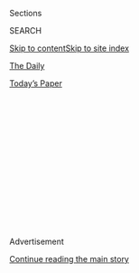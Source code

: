 <div id="app">

<div>

<div>

<div>

<div class="NYTAppHideMasthead css-1q2w90k e1suatyy0">

<div class="section css-ui9rw0 e1suatyy2">

<div class="css-eph4ug er09x8g0">

<div class="css-6n7j50">

</div>

<span class="css-1dv1kvn">Sections</span>

<div class="css-10488qs">

<span class="css-1dv1kvn">SEARCH</span>

</div>

[Skip to content](#site-content)[Skip to site index](#site-index)

</div>

<div id="masthead-section-label" class="css-1wr3we4 eaxe0e00">

[The
Daily](https://www.nytimes3xbfgragh.onion/podcasts/the-daily)

</div>

<div class="css-10698na e1huz5gh0">

</div>

</div>

<div id="masthead-bar-one" class="section hasLinks css-15hmgas e1csuq9d3">

<div class="css-uqyvli e1csuq9d0">

</div>

<div class="css-1uqjmks e1csuq9d1">

</div>

<div class="css-9e9ivx">

[](https://myaccount.nytimes3xbfgragh.onion/auth/login?response_type=cookie&client_id=vi)

</div>

<div class="css-1bvtpon e1csuq9d2">

[Today’s
Paper](https://www.nytimes3xbfgragh.onion/section/todayspaper)

</div>

</div>

</div>

</div>

<div data-aria-hidden="false">

<div id="site-content" data-role="main">

<div>

<div class="css-1aor85t" style="opacity:0.000000001;z-index:-1;visibility:hidden">

<div class="css-1hqnpie">

<div class="css-epjblv">

<span class="css-17xtcya">[The
Daily](/podcasts/the-daily)</span><span class="css-x15j1o">|</span><span class="css-fwqvlz">Why
$600 Checks Are Tearing Republicans
Apart</span>

</div>

<div class="css-k008qs">

<div class="css-1iwv8en">

<span class="css-18z7m18"></span>

<div>

</div>

</div>

<span class="css-1n6z4y">https://nyti.ms/3hK64Jm</span>

<div class="css-1705lsu">

<div class="css-4xjgmj">

<div class="css-4skfbu" data-role="toolbar" data-aria-label="Social Media Share buttons, Save button, and Comments Panel with current comment count" data-testid="share-tools">

  - 
  - 
  - 
  - 
    
    <div class="css-6n7j50">
    
    </div>

  - 
  - 

</div>

</div>

</div>

</div>

</div>

</div>

<div id="NYT_TOP_BANNER_REGION" class="css-13pd83m">

</div>

<div id="top-wrapper" class="css-1sy8kpn">

<div id="top-slug" class="css-l9onyx">

Advertisement

</div>

[Continue reading the main
story](#after-top)

<div class="ad top-wrapper" style="text-align:center;height:100%;display:block;min-height:250px">

<div id="top" class="place-ad" data-position="top" data-size-key="top">

</div>

</div>

<div id="after-top">

</div>

</div>

<div>

<div class="css-1g7y0i5 e1drnplw0">

<div class="css-1ceswkc e1drnplw1">

</div>

<div class="css-f2fzwx e1drnplw2">

<div data-aria-labelledby="modal-title" data-role="region">

<div id="modal-title" class="css-mln36k">

transcript

</div>

<div class="css-pbq7ev">

</div>

<span>Back to The
Daily</span>

<div class="css-f6lhej">

<div class="css-1ialerq">

<div class="css-1701swk">

bars

</div>

<div>

<div class="css-1t7yl1y">

0:00/26:13

</div>

<div class="css-og85jy">

\-26:13

</div>

</div>

</div>

</div>

<div class="css-15fbio0">

<div class="css-1p4nyns">

transcript

## Why $600 Checks Are Tearing Republicans Apart

### Hosted by Michael Barbaro; produced by Rachel Quester and Daniel Guillemette; with help from Robert Jimison and Stella Tan; and edited by M.J. Davis Lin

#### As Republicans consider whether to extend weekly payments for those without work during the pandemic, the election looms large.

Tuesday, July 28th, 2020

</div>

  - \[music\]

  - michael barbaro  
    From The New York Times, I’m Michael Barbaro. This is “The Daily.”
    
    Today: A fight has erupted among congressional Republicans over how
    long and how generously government should help the unemployed during
    the pandemic. Nick Fandos on what that battle is really about.
    
    It’s Tuesday, July 28.
    
    Nick, tell me about this deadline coming up on Friday.

  - nick fandos  
    So on Friday, at the end of July, one of the key programs in the $2
    trillion economic relief package, called the CARES Act, that
    Congress passed this spring to deal with the coronavirus pandemic,
    is set to expire. This is the federal unemployment benefit, this
    extra $600 that the federal government has been putting into
    unemployment checks, on top of whatever states give the tens of
    millions of Americans that are out of work.

  - michael barbaro  
    Right. And the thinking was that state unemployment benefits, which
    is how most people get by when they are laid off, are kind of
    stingy. And because these layoffs were so widespread, the federal
    government needed to step in an unusual way.

  - nick fandos  
    That’s right. And you know, $600 was arrived at by congressional
    Democrats and the Treasury Secretary, Steve Mnuchin, as something
    like a kind of average wage that they thought might be lost across
    the board. And though some Republicans were uneasy —

  - archived recording  
    Mr. President, the majority leader of the Senate.

nick fandos

— they ultimately set aside their concerns and ended up voting
unanimously to put this program and others in place.

  - archived recording (mitch mcconnell)  
    Our nation needed us to go big and go fast. And they did.
    
    So today, Mr. President, the Senate will act to help the people of
    this country weather this storm.

michael barbaro

Right. And I think for many Americans the sense was that this program —
$600 a week from the federal government — would probably last as long as
widespread unemployment lasted, stemming from the pandemic.

nick fandos

I think that that’s right, that that was the assumption of many
Americans. But Republicans never quite viewed it that way.

  - archived recording (john cornyn)  
    We have spent a lot of money in the last couple of months. But we’ve
    done so in the face of an emergency, kind of like the civilian
    equivalent of World War II.

nick fandos

They saw the whole stimulus bill, including this benefit, as a kind of
extraordinary measure for extraordinary circumstances. And that this was
kind of a bridge to float the economy and float the American people
through this period where the government was asking them to stay home,
so that we could get the virus under control.

  - archived recording (ted cruz)  
    Look, I supported every one of these bills that has come through. I
    agree that we need emergency relief to help people, to help people
    through the crisis as a short-term bridge loan.

nick fandos

But you know, if that was a gamble — and it was, that this is going to
be a temporary thing — Republicans do not come out where they want to.
The virus has resurged in many states now across the South and West, you
know, in states that are traditionally red states and are represented by
Republicans.

  - archived recording (mitch mcconnell)  
    So the question today is where are we? And where do we go from here?

nick fandos

And the party now has to kind of come to terms with the fact that what
they hoped would be a bridge is going to be a lot longer than they
initially thought.

  - archived recording (mitch mcconnell)  
    We had hoped we’d be on the way to saying goodbye to this health
    care pandemic. Clearly, it is not over.

michael barbaro

Right. Which brings us back to this Friday expiration date. So do
Republicans have intrinsic objections to just renewing the $600 a week?

nick fandos

So for most Republicans, the answer is yes.

michael barbaro

Hm.

nick fandos

That $600 figure, as we said, was arrived at honestly, but somewhat
hastily back in March. And Republicans started voicing concerns at the
time.

  - archived recording (ted cruz)  
    For 68 percent of people receiving it right now, they are being paid
    more on unemployment than they made in their job.

nick fandos

And they’ve grown a lot louder since. That $600 from the federal
government, on top of whatever states were giving people that were out
of work, was simply too generous.

  - archived recording (ted cruz)  
    And I’ll tell you, I’ve spoken to small business owners all over the
    state of Texas who are trying to reopen.

nick fandos

And actually was disincentivizing and has disincentivized many Americans
from going back to work.

  - archived recording (ted cruz)  
    — and they’re calling their waiters and waitresses, they’re calling
    their busboys. And they won’t come back. And of course they won’t
    come back. Because the federal government is paying, in some
    instances, twice as much money to stay home.

nick fandos

So ideologically, many Republicans in Congress were never comfortable
with this $600 benefit at that level in the first place. And then,
they’re certainly not comfortable with extending it into perpetuity.

michael barbaro

So Nick, with this program running out of time, how is this playing out
among the Republicans?

nick fandos

So as Republicans are approaching these deadlines at the end of July,
they’re looking around and seeing a bunch of different inputs that are
really difficult for them. On the one hand, Democrats are, you know,
unabashedly and enthusiastically pushing to extend this $600 benefit
through the end of the year and as long as it’s needed.

michael barbaro

Mhm.

nick fandos

And at the same time, Republicans are having to reconcile themselves to
the fact that the virus is spreading around the country. There are signs
in the last few weeks that the economy, which was recovering, is
starting to potentially soften again. And they recognize for a variety
of reasons — economically, for the livelihood of the country, and
politically, as they’re looking ahead to November’s elections — that
it’s simply not going to be an option not to have a plan.

michael barbaro

Mhm.

nick fandos

And so Republicans start trying to put together their own proposal for
how to fix unemployment benefits going forward and a range of other
programs to keep the economy afloat. And it turns out it’s a lot harder
than they think it’s going to be.

michael barbaro

What do you mean?

nick fandos

Well, it turns out, as they try to unpack this and get into the details
of what might we do next, that there’s a pretty big split between two
different camps of Republicans.

  - archived recording (ted cruz)  
    I asked my Republican colleagues, what in the hell are we doing?

nick fandos

So one of them are the kind of arch conservatives that are really
worried about federal spending. People like Ted Cruz.

  - archived recording (ted cruz)  
    A number of senators at lunch get up and say, well gosh, we need $20
    billion for this. We need $100 billion for this. And they’re just
    really eager to spend money. I’m, like, what are you guys doing?

nick fandos

Or Rand Paul, who compared his colleagues to a bunch of Bernie bros with
the way they were talking.

  - archived recording (rand paul)  
    I find it extraordinary that I just came from a Republican caucus
    meeting that could be sort of the Bernie bros progressive caucus.

nick fandos

And that is a sharp pejorative in the Senate Republican conference.

michael barbaro

I would think.

  - archived recording (rand paul)  
    This is insane. It’s got to stop. We’re ruining the country. And
    there has to be some voice left for fiscal conservatism in this
    country.

nick fandos

This group is just, frankly, uneasy about the $2 trillion that they
spent back in the spring and is not interested in seeing the federal
government add to the deficit, add to the debt and further involve
itself in the U.S. economy.

  - archived recording (rand paul)  
    I, for one, am alarmed at where the country is heading. I’m also
    alarmed that my party has forgotten what they actually stand for.
    There is no difference now between the two parties on spending.

nick fandos

Now, at the other end of the spectrum are a group of more moderate or
middle-of-the-road Republicans, who are up for re-election this fall and
are actually having to face the voters, in many cases, in swing states
or blue states where President Trump and the Republican response to the
pandemic have been deeply unpopular. People like Cory Gardner or Thom
Tillis —

  - archived recording (thom tillis)  
    Well, I think we have to build on what we did with the CARES Act,
    almost $3 trillion dollars to help individuals, to provide a
    supplement for unemployment.

nick fandos

— who have really staked their re-election on the government’s response
to this crisis, and on showing that they are effectively leading the
country through one of its most challenging periods in anybody’s memory.
And joining with them on that side —

  - archived recording (mitch mcconnell)  
    This crisis is far from over.

nick fandos

— are some of the best known leaders of the Republican Party on Capitol
Hill.

michael barbaro

Hm.

  - archived recording (mitch mcconnell)  
    For weeks now, I have made it clear that further legislation out of
    the Senate will be a serious response to the crisis.

nick fandos

So Mitch McConnell, the majority leader from Kentucky, and John Cornyn,
a Republican from Texas who’s one of his longtime deputies —

  - archived recording (john cornyn)  
    But as the impact of Covid-19 has grown, so has the need for
    assistance.

nick fandos

— seem to recognize that not only are the fates of individual senators
up in the air, but the Republican Party’s prospects up and down the
ticket this fall may well be tied up into how they are judged to have
handled this crisis. And doing what the conservatives want and basically
stopping now and saying, “we’ve done what we need to do” is not an
option for that group.

michael barbaro

Nick, how much of that debate you just described is being informed by
the political realities surrounding the single most important person in
the party at this moment, which is President Trump?

nick fandos

I think it’s inescapable for elected Republicans. And it’s not just the
way that the public seems to be viewing President Trump and giving him
very poor grades on handling the pandemic, which could hurt the whole
Republican Party in November. It’s also the kind of erratic nature of
his leadership and engagement on this issue itself. And so they’re
working with his Treasury secretary to iron out the details. But this is
not a negotiation that President Trump is leading or even all that
active in. They’re trying to do whatever they can to bail out the party,
not to please President Trump in this case.

michael barbaro

Hm.

nick fandos

And that has added another kind of layer of interest and
unpredictability to this whole thing which, you know, we have not seen a
lot of in the last three and a half years.

michael barbaro

And what does that tell you, that they’re choosing this moment to do
that?

nick fandos

Well, I think whether they want to acknowledge it or not, Republicans
are starting to sense that their party is really in trouble. That if
things aren’t turned around quickly, they may not only lose the White
House, but really get wiped out in November. And are thinking in
different ways about why that is and what the party may need to look
like in a world that’s just starting to dawn on them as a possibility of
being kind of post-Trump.

michael barbaro

So in other words, this battle over $600 a week and what this entire new
version of a relief package looks like, it’s not really just about
what’s in a piece of legislation like this. It’s about the identity of
the Republican Party at a time where it may need a new identity. Because
theoretically, Donald Trump could lose. And the Republican Party would
no longer be just the party of Donald Trump.

nick fandos

That’s right. So while they’re very much focused on how is the party
going to be viewed in November, they’re really kind of foreshadowing or
staking out positioning for this potentially larger battle to come, over
what Republicanism really looks like after Donald Trump has defined it
for four or five years.

\[music\]

And you know, some of these folks are not new to their positions. But
they recognize that there may soon be more of a need to kind of assert
their views, and the primacy of those views, against others in the
Republican Party.

michael barbaro

We’ll be right back.

\[music\]

So Nick, where does this very high stakes ideological battle within the
Republican Party, where does it leave this economic relief package?

nick fandos

So it’s up to Mitch McConnell, basically, to try and pull together these
different factions and arrive at a bill that deals with the expiring
unemployment benefits and a host of other kind of programs and
priorities. Basically, to try and reconcile those differences and put
together a bill that can be Republicans’ starting point when they go to
the negotiating table with Democrats.

michael barbaro

Mhm.

nick fandos

And so that’s where we were by the middle of last week. And as he tries
to work out those details with the White House and run it by his
Republican colleagues, there’s a bunch of snafus along the way. They
push past some small deadlines. But in the end, they’re unable to
introduce their bill, because those differences turn out to have been
more significant than Republicans even wanted to let on.

michael barbaro

So the Republicans cannot come up with any kind of consensus bill to
salvage this program that we’ve been talking about?

nick fandos

So as of Thursday morning, no. And as lawmakers head for the exits for
the weekend, without a proposal for how to fix a whole host of programs,
they have not arrived at a solution on a range of issues, including what
to do about this expiring $600 unemployment benefit. But their staff and
Treasury Secretary Mnuchin, Meadows, the White House chief of staff,
work through the weekend to try and iron out some of these details.

  - archived recording (mitch mcconnell)  
    Well, good afternoon, everyone. The Senate Republicans and the
    administration have been consulting over the last few weeks.

nick fandos

By Monday afternoon, what they finally introduce —

  - archived recording (mitch mcconnell)  
    — with what we think is an appropriate amount of additional debt to
    be added. We think it is about a trillion dollars.

nick fandos

— is a plan that is roughly a trillion dollars.

  - archived recording (mitch mcconnell)  
    And we’ve allocated that in a way that we think makes the most
    sense.

nick fandos

Some of that goes to schools to help them reopen and for more testing
and contact tracing.

  - archived recording (mitch mcconnell)  
    So with that, I’m going to call on my colleagues who have developed
    the various —

nick fandos

And on this key question of unemployment benefits, Republicans propose a
real overhaul to the way that they would work conceptually.

  - archived recording (mitch mcconnell)  
    Do we know who’s next?

  - archived recording  
    Chairman Grassley.

  - archived recording (mitch mcconnell)  
    Senator Grassley.

  - archived recording (chuck grassley)  
    Number one, we’re going to continue —

nick fandos

So they say that for the short term, we’re going to cut that $600 down
to $200 a week.

michael barbaro

Big cut.

nick fandos

A pretty dramatic cut.

  - archived recording (chuck grassley)  
    So we want to continue to help the unemployed. But we want to
    encourage work. And we’ve learned a very tough lesson, that when you
    pay people not to work, what do you expect?

nick fandos

And they say, that’s just going to buy us time over the next few months
for us to basically help states set up a new system, where what we’re
going to try and do is make sure that every individual that’s
unemployed, between the state government and the federal government ends
up getting about 70 percent of what their old wages would have been.

  - archived recording (chuck grassley)  
    We’re going to have further tax relief for businesses to encourage
    hiring and rehiring. And we want to do that to encourage people to
    get back to work and help the employer, in the process, support
    people in the meantime.

nick fandos

And so what Republicans are trying to do here is keep a safety net in
place, but remove what they think is hindering people from going back to
work.

  - archived recording (chuck grassley)  
    Lastly, I hope that Democrats will come to the table and we can work
    out a bipartisan agreement. Thank you very much.

nick fandos

So in other words, if they can get this program up and operating, it
will always make sense from a financial point of view for somebody to go
and take their old job back or take a new job back, but not be so
draconian that they’re making the economic situation drastically worse,
or can be accused of forcing people towards soup kitchens or the
streets.

michael barbaro

So this is a classic compromise. In other words, we’re going to keep the
benefits but not at $600 a week, because they see that as not
conservative and not incentivizing an economic recovery.

nick fandos

That’s right. But remember, this is just kind of the first step. This
should have been the easy part for Republicans. Because what they have
coming is negotiations with Democrats, who are in favor of keeping the
benefit totally as it is, and are already lining up to say basically
that Republicans are giving a massive economic financial hit to
individuals and the economy right when they need it most, and at this
moment where the country’s recovery seems to be teetering. Is it going
to keep going up? Or is it about to collapse again? And Democrats are
not going to settle for $200 for any period of time.

michael barbaro

So given all that, what is likely to happen to this Republican bill in
the Senate?

nick fandos

So the interesting thing about where Republicans find themselves is,
this bill that they’re introducing probably couldn’t even pass the
Senate just on Republican votes. And that leaves them in a pretty weak
position as they head into negotiations with the Democrats. Because
remember, to pass anything into law, even if there’s a Republican
president or a Republican Senate, you need the Democrats to get it
through Congress. And they have a very long and expensive wish list of
things that they’d like to see in legislation. And they’re not going to
be easy on the Republicans.

michael barbaro

Nick, this may sound like a strange question. But do you think
Republicans now regret ever agreeing to these enhanced unemployment
benefits? I’m mindful of the fact that it was not a Republican idea. It
was Democrats who pushed for it. As you have said, it cuts against a lot
of Republican principles. But they agreed to it as a short-term fix. And
it turns out it’s not going to be a short-term term fix, because there’s
nothing short-term about this pandemic. And it is inevitably hard to
take something like this away from people once you give it to them. So
is it possible Republicans look back and think we should have never
agreed to do this?

nick fandos

I think there may be a small subset of fiscally conservative Republicans
that feel that way. But my guess is that the vast majority felt like,
hey, we did what we had to do back then in the springtime. I mean, the
economy was in freefall, remember. And the course of the virus was
highly uncertain. And the fundamental problem for them is that they
envisioned the federal government having a relatively short-term role to
play in getting the country back on its feet and ready to fight against
this virus. And it’s just turned out to be, for a lot of different
reasons, a much more complicated, prolonged, expensive fight than they
wanted.

And honestly, Michael, at this point, it’s hard to see how this
situation resolves itself. Usually, when you cover Congress for a while,
you can kind of see the pattern of how these negotiations will work. But
Republicans really find themselves pretty far up the stream without a
paddle right now. And there seem to be risks for them and consequences
in every direction.

And it’s going to be a pretty fascinating next couple of weeks to see
how and if they can reach an agreement with Democrats — and one that
some members of the party feel like doesn’t completely undermine what
they stand for.

michael barbaro

Of course, weeks is not what people who are on this program have. They
have days. Because this thing really does expire on Friday.

nick fandos

That’s right. Many of the people receiving these benefits are living
paycheck to paycheck or don’t have a lot of savings to fall back on.
There can and will be very real consequences to this delay. And that’s
not to mention the whole host of other programs that are being debated
by Congress right now that are touching different aspects of people’s
lives.

\[music\]

The longer this goes on, the effects just get magnified. Bigger and
bigger and bigger. And it frankly makes the problem even harder to
solve.

michael barbaro

Thank you, Nick.

nick fandos

Thank you, Michael.

michael barbaro

On Monday night, Democratic leaders, including House Speaker Nancy
Pelosi, met with White House officials to begin negotiations over a new
economic relief package, including federal unemployment benefits.

  - archived recording (nancy pelosi)  
    Suffice to say that we hoped that we would be able to reach an
    agreement. We clearly do not have shared values.

michael barbaro

Little progress was made during the two-hour session. But afterward, the
Democratic leaders made one thing clear. Congressional Republicans lack
the votes to pass their own bill.

We’ll be right back.

Here’s what else you need to know today.

On Monday, the pandemic touched the worlds of politics, business and
sports. The Trump administration said that its national security
adviser, Robert O’Brien, had contracted the virus, becoming the most
senior White House official yet to test positive.

Meanwhile, the parent company of Google — Alphabet — told employees that
they would not be expected to return to the office until next summer,
suggesting that work-from-home policies will extend well past the end of
the year.

Finally, the Miami Marlins canceled two upcoming baseball games after 12
players and two coaches tested positive for the coronavirus. The
outbreak was disclosed just four days after the beginning of the
baseball season.

  - archived recording (dave martinez)  
    My level of concern went from about an eight to a 12. You know, it
    hits home now that you see half a team get infected and it go from
    one city to another. So —

michael barbaro

During a news conference, the manager of the Washington Nationals
expressed alarm over the news.

  - archived recording (dave martinez)  
    Yeah, I got friends on that Miami team. And it really stinks. Now
    I’m not going to lie. I’m not going to sugarcoat it. Seeing those
    guys go down like that, it’s not good for them. It’s not good for
    anybody.

michael barbaro

That’s it for “The Daily.” I’m Michael Barbaro. See you
tomorrow.

</div>

</div>

</div>

</div>

<div style="position:absolute;width:0;height:0;visibility:hidden;display:none">

</div>

<div style="width:100%">

<div class="css-18qqsen e1eullfg0" style="background-image:url(https://static01.graylady3jvrrxbe.onion/images/2017/01/29/podcasts/the-daily-album-art/the-daily-album-art-videoFifteenBySeven2610-v4.jpg)">

<div class="css-1hmsypo e1eullfg2">

<div class="css-131hid3 e1eullfg3">

<div class="css-1uhi299 e1eullfg1">

</div>

<div class="css-1tloyb6">

<div class="css-1kltdsh ehra6vc0">

[<span class="css-1f76qa2">![The Daily
logo](https://static01.graylady3jvrrxbe.onion/images/2017/01/29/podcasts/the-daily-album-art/the-daily-album-art-square320-v4.png)<span>The
Daily</span></span>](https://www.nytimes3xbfgragh.onion/column/the-daily)<span class="css-1lhttlg ehra6vc1"><span class="css-sj5ozi ehra6vc2">Subscribe:</span></span>

  - [Apple Podcasts](https://itunes.apple.com/us/podcast/id1200361736)
  - [Google
    Podcasts](https://www.google.com/podcasts?feed=aHR0cHM6Ly9yc3MuYXJ0MTkuY29tL3RoZS1kYWlseQ%3D%3D)

</div>

</div>

<div class="css-1r0dpua e1eullfg4">

<div class="css-1gu519p edye5kn0">

<div>

# Why $600 Checks Are Tearing Republicans Apart

## As Republicans consider whether to extend weekly payments for those without work during the pandemic, the election looms large.

</div>

<span class="css-lsnb14 edye5kn4">Hosted by Michael Barbaro; produced by
Rachel Quester and Daniel Guillemette; with help from Robert Jimison and
Stella Tan; and edited by M.J. Davis Lin</span>

<div class="css-1vd84sn">

<span class="css-16bt4xd">Transcript</span>

</div>

</div>

<div class="css-1g7y0i5 e1drnplw0">

<div class="css-1ceswkc e1drnplw1">

</div>

<div class="css-f2fzwx e1drnplw2">

<div data-aria-labelledby="modal-title" data-role="region">

<div id="modal-title" class="css-mln36k">

transcript

</div>

<div class="css-pbq7ev">

</div>

<span>Back to The
Daily</span>

<div class="css-f6lhej">

<div class="css-1ialerq">

<div class="css-1701swk">

bars

</div>

<div>

<div class="css-1t7yl1y">

0:00/26:13

</div>

<div class="css-og85jy">

\-0:00

</div>

</div>

</div>

</div>

<div class="css-15fbio0">

<div class="css-1p4nyns">

transcript

## Why $600 Checks Are Tearing Republicans Apart

### Hosted by Michael Barbaro; produced by Rachel Quester and Daniel Guillemette; with help from Robert Jimison and Stella Tan; and edited by M.J. Davis Lin

#### As Republicans consider whether to extend weekly payments for those without work during the pandemic, the election looms large.

Tuesday, July 28th, 2020

</div>

  - \[music\]

  - michael barbaro  
    From The New York Times, I’m Michael Barbaro. This is “The Daily.”
    
    Today: A fight has erupted among congressional Republicans over how
    long and how generously government should help the unemployed during
    the pandemic. Nick Fandos on what that battle is really about.
    
    It’s Tuesday, July 28.
    
    Nick, tell me about this deadline coming up on Friday.

  - nick fandos  
    So on Friday, at the end of July, one of the key programs in the $2
    trillion economic relief package, called the CARES Act, that
    Congress passed this spring to deal with the coronavirus pandemic,
    is set to expire. This is the federal unemployment benefit, this
    extra $600 that the federal government has been putting into
    unemployment checks, on top of whatever states give the tens of
    millions of Americans that are out of work.

  - michael barbaro  
    Right. And the thinking was that state unemployment benefits, which
    is how most people get by when they are laid off, are kind of
    stingy. And because these layoffs were so widespread, the federal
    government needed to step in an unusual way.

  - nick fandos  
    That’s right. And you know, $600 was arrived at by congressional
    Democrats and the Treasury Secretary, Steve Mnuchin, as something
    like a kind of average wage that they thought might be lost across
    the board. And though some Republicans were uneasy —

  - archived recording  
    Mr. President, the majority leader of the Senate.

nick fandos

— they ultimately set aside their concerns and ended up voting
unanimously to put this program and others in place.

  - archived recording (mitch mcconnell)  
    Our nation needed us to go big and go fast. And they did.
    
    So today, Mr. President, the Senate will act to help the people of
    this country weather this storm.

michael barbaro

Right. And I think for many Americans the sense was that this program —
$600 a week from the federal government — would probably last as long as
widespread unemployment lasted, stemming from the pandemic.

nick fandos

I think that that’s right, that that was the assumption of many
Americans. But Republicans never quite viewed it that way.

  - archived recording (john cornyn)  
    We have spent a lot of money in the last couple of months. But we’ve
    done so in the face of an emergency, kind of like the civilian
    equivalent of World War II.

nick fandos

They saw the whole stimulus bill, including this benefit, as a kind of
extraordinary measure for extraordinary circumstances. And that this was
kind of a bridge to float the economy and float the American people
through this period where the government was asking them to stay home,
so that we could get the virus under control.

  - archived recording (ted cruz)  
    Look, I supported every one of these bills that has come through. I
    agree that we need emergency relief to help people, to help people
    through the crisis as a short-term bridge loan.

nick fandos

But you know, if that was a gamble — and it was, that this is going to
be a temporary thing — Republicans do not come out where they want to.
The virus has resurged in many states now across the South and West, you
know, in states that are traditionally red states and are represented by
Republicans.

  - archived recording (mitch mcconnell)  
    So the question today is where are we? And where do we go from here?

nick fandos

And the party now has to kind of come to terms with the fact that what
they hoped would be a bridge is going to be a lot longer than they
initially thought.

  - archived recording (mitch mcconnell)  
    We had hoped we’d be on the way to saying goodbye to this health
    care pandemic. Clearly, it is not over.

michael barbaro

Right. Which brings us back to this Friday expiration date. So do
Republicans have intrinsic objections to just renewing the $600 a week?

nick fandos

So for most Republicans, the answer is yes.

michael barbaro

Hm.

nick fandos

That $600 figure, as we said, was arrived at honestly, but somewhat
hastily back in March. And Republicans started voicing concerns at the
time.

  - archived recording (ted cruz)  
    For 68 percent of people receiving it right now, they are being paid
    more on unemployment than they made in their job.

nick fandos

And they’ve grown a lot louder since. That $600 from the federal
government, on top of whatever states were giving people that were out
of work, was simply too generous.

  - archived recording (ted cruz)  
    And I’ll tell you, I’ve spoken to small business owners all over the
    state of Texas who are trying to reopen.

nick fandos

And actually was disincentivizing and has disincentivized many Americans
from going back to work.

  - archived recording (ted cruz)  
    — and they’re calling their waiters and waitresses, they’re calling
    their busboys. And they won’t come back. And of course they won’t
    come back. Because the federal government is paying, in some
    instances, twice as much money to stay home.

nick fandos

So ideologically, many Republicans in Congress were never comfortable
with this $600 benefit at that level in the first place. And then,
they’re certainly not comfortable with extending it into perpetuity.

michael barbaro

So Nick, with this program running out of time, how is this playing out
among the Republicans?

nick fandos

So as Republicans are approaching these deadlines at the end of July,
they’re looking around and seeing a bunch of different inputs that are
really difficult for them. On the one hand, Democrats are, you know,
unabashedly and enthusiastically pushing to extend this $600 benefit
through the end of the year and as long as it’s needed.

michael barbaro

Mhm.

nick fandos

And at the same time, Republicans are having to reconcile themselves to
the fact that the virus is spreading around the country. There are signs
in the last few weeks that the economy, which was recovering, is
starting to potentially soften again. And they recognize for a variety
of reasons — economically, for the livelihood of the country, and
politically, as they’re looking ahead to November’s elections — that
it’s simply not going to be an option not to have a plan.

michael barbaro

Mhm.

nick fandos

And so Republicans start trying to put together their own proposal for
how to fix unemployment benefits going forward and a range of other
programs to keep the economy afloat. And it turns out it’s a lot harder
than they think it’s going to be.

michael barbaro

What do you mean?

nick fandos

Well, it turns out, as they try to unpack this and get into the details
of what might we do next, that there’s a pretty big split between two
different camps of Republicans.

  - archived recording (ted cruz)  
    I asked my Republican colleagues, what in the hell are we doing?

nick fandos

So one of them are the kind of arch conservatives that are really
worried about federal spending. People like Ted Cruz.

  - archived recording (ted cruz)  
    A number of senators at lunch get up and say, well gosh, we need $20
    billion for this. We need $100 billion for this. And they’re just
    really eager to spend money. I’m, like, what are you guys doing?

nick fandos

Or Rand Paul, who compared his colleagues to a bunch of Bernie bros with
the way they were talking.

  - archived recording (rand paul)  
    I find it extraordinary that I just came from a Republican caucus
    meeting that could be sort of the Bernie bros progressive caucus.

nick fandos

And that is a sharp pejorative in the Senate Republican conference.

michael barbaro

I would think.

  - archived recording (rand paul)  
    This is insane. It’s got to stop. We’re ruining the country. And
    there has to be some voice left for fiscal conservatism in this
    country.

nick fandos

This group is just, frankly, uneasy about the $2 trillion that they
spent back in the spring and is not interested in seeing the federal
government add to the deficit, add to the debt and further involve
itself in the U.S. economy.

  - archived recording (rand paul)  
    I, for one, am alarmed at where the country is heading. I’m also
    alarmed that my party has forgotten what they actually stand for.
    There is no difference now between the two parties on spending.

nick fandos

Now, at the other end of the spectrum are a group of more moderate or
middle-of-the-road Republicans, who are up for re-election this fall and
are actually having to face the voters, in many cases, in swing states
or blue states where President Trump and the Republican response to the
pandemic have been deeply unpopular. People like Cory Gardner or Thom
Tillis —

  - archived recording (thom tillis)  
    Well, I think we have to build on what we did with the CARES Act,
    almost $3 trillion dollars to help individuals, to provide a
    supplement for unemployment.

nick fandos

— who have really staked their re-election on the government’s response
to this crisis, and on showing that they are effectively leading the
country through one of its most challenging periods in anybody’s memory.
And joining with them on that side —

  - archived recording (mitch mcconnell)  
    This crisis is far from over.

nick fandos

— are some of the best known leaders of the Republican Party on Capitol
Hill.

michael barbaro

Hm.

  - archived recording (mitch mcconnell)  
    For weeks now, I have made it clear that further legislation out of
    the Senate will be a serious response to the crisis.

nick fandos

So Mitch McConnell, the majority leader from Kentucky, and John Cornyn,
a Republican from Texas who’s one of his longtime deputies —

  - archived recording (john cornyn)  
    But as the impact of Covid-19 has grown, so has the need for
    assistance.

nick fandos

— seem to recognize that not only are the fates of individual senators
up in the air, but the Republican Party’s prospects up and down the
ticket this fall may well be tied up into how they are judged to have
handled this crisis. And doing what the conservatives want and basically
stopping now and saying, “we’ve done what we need to do” is not an
option for that group.

michael barbaro

Nick, how much of that debate you just described is being informed by
the political realities surrounding the single most important person in
the party at this moment, which is President Trump?

nick fandos

I think it’s inescapable for elected Republicans. And it’s not just the
way that the public seems to be viewing President Trump and giving him
very poor grades on handling the pandemic, which could hurt the whole
Republican Party in November. It’s also the kind of erratic nature of
his leadership and engagement on this issue itself. And so they’re
working with his Treasury secretary to iron out the details. But this is
not a negotiation that President Trump is leading or even all that
active in. They’re trying to do whatever they can to bail out the party,
not to please President Trump in this case.

michael barbaro

Hm.

nick fandos

And that has added another kind of layer of interest and
unpredictability to this whole thing which, you know, we have not seen a
lot of in the last three and a half years.

michael barbaro

And what does that tell you, that they’re choosing this moment to do
that?

nick fandos

Well, I think whether they want to acknowledge it or not, Republicans
are starting to sense that their party is really in trouble. That if
things aren’t turned around quickly, they may not only lose the White
House, but really get wiped out in November. And are thinking in
different ways about why that is and what the party may need to look
like in a world that’s just starting to dawn on them as a possibility of
being kind of post-Trump.

michael barbaro

So in other words, this battle over $600 a week and what this entire new
version of a relief package looks like, it’s not really just about
what’s in a piece of legislation like this. It’s about the identity of
the Republican Party at a time where it may need a new identity. Because
theoretically, Donald Trump could lose. And the Republican Party would
no longer be just the party of Donald Trump.

nick fandos

That’s right. So while they’re very much focused on how is the party
going to be viewed in November, they’re really kind of foreshadowing or
staking out positioning for this potentially larger battle to come, over
what Republicanism really looks like after Donald Trump has defined it
for four or five years.

\[music\]

And you know, some of these folks are not new to their positions. But
they recognize that there may soon be more of a need to kind of assert
their views, and the primacy of those views, against others in the
Republican Party.

michael barbaro

We’ll be right back.

\[music\]

So Nick, where does this very high stakes ideological battle within the
Republican Party, where does it leave this economic relief package?

nick fandos

So it’s up to Mitch McConnell, basically, to try and pull together these
different factions and arrive at a bill that deals with the expiring
unemployment benefits and a host of other kind of programs and
priorities. Basically, to try and reconcile those differences and put
together a bill that can be Republicans’ starting point when they go to
the negotiating table with Democrats.

michael barbaro

Mhm.

nick fandos

And so that’s where we were by the middle of last week. And as he tries
to work out those details with the White House and run it by his
Republican colleagues, there’s a bunch of snafus along the way. They
push past some small deadlines. But in the end, they’re unable to
introduce their bill, because those differences turn out to have been
more significant than Republicans even wanted to let on.

michael barbaro

So the Republicans cannot come up with any kind of consensus bill to
salvage this program that we’ve been talking about?

nick fandos

So as of Thursday morning, no. And as lawmakers head for the exits for
the weekend, without a proposal for how to fix a whole host of programs,
they have not arrived at a solution on a range of issues, including what
to do about this expiring $600 unemployment benefit. But their staff and
Treasury Secretary Mnuchin, Meadows, the White House chief of staff,
work through the weekend to try and iron out some of these details.

  - archived recording (mitch mcconnell)  
    Well, good afternoon, everyone. The Senate Republicans and the
    administration have been consulting over the last few weeks.

nick fandos

By Monday afternoon, what they finally introduce —

  - archived recording (mitch mcconnell)  
    — with what we think is an appropriate amount of additional debt to
    be added. We think it is about a trillion dollars.

nick fandos

— is a plan that is roughly a trillion dollars.

  - archived recording (mitch mcconnell)  
    And we’ve allocated that in a way that we think makes the most
    sense.

nick fandos

Some of that goes to schools to help them reopen and for more testing
and contact tracing.

  - archived recording (mitch mcconnell)  
    So with that, I’m going to call on my colleagues who have developed
    the various —

nick fandos

And on this key question of unemployment benefits, Republicans propose a
real overhaul to the way that they would work conceptually.

  - archived recording (mitch mcconnell)  
    Do we know who’s next?

  - archived recording  
    Chairman Grassley.

  - archived recording (mitch mcconnell)  
    Senator Grassley.

  - archived recording (chuck grassley)  
    Number one, we’re going to continue —

nick fandos

So they say that for the short term, we’re going to cut that $600 down
to $200 a week.

michael barbaro

Big cut.

nick fandos

A pretty dramatic cut.

  - archived recording (chuck grassley)  
    So we want to continue to help the unemployed. But we want to
    encourage work. And we’ve learned a very tough lesson, that when you
    pay people not to work, what do you expect?

nick fandos

And they say, that’s just going to buy us time over the next few months
for us to basically help states set up a new system, where what we’re
going to try and do is make sure that every individual that’s
unemployed, between the state government and the federal government ends
up getting about 70 percent of what their old wages would have been.

  - archived recording (chuck grassley)  
    We’re going to have further tax relief for businesses to encourage
    hiring and rehiring. And we want to do that to encourage people to
    get back to work and help the employer, in the process, support
    people in the meantime.

nick fandos

And so what Republicans are trying to do here is keep a safety net in
place, but remove what they think is hindering people from going back to
work.

  - archived recording (chuck grassley)  
    Lastly, I hope that Democrats will come to the table and we can work
    out a bipartisan agreement. Thank you very much.

nick fandos

So in other words, if they can get this program up and operating, it
will always make sense from a financial point of view for somebody to go
and take their old job back or take a new job back, but not be so
draconian that they’re making the economic situation drastically worse,
or can be accused of forcing people towards soup kitchens or the
streets.

michael barbaro

So this is a classic compromise. In other words, we’re going to keep the
benefits but not at $600 a week, because they see that as not
conservative and not incentivizing an economic recovery.

nick fandos

That’s right. But remember, this is just kind of the first step. This
should have been the easy part for Republicans. Because what they have
coming is negotiations with Democrats, who are in favor of keeping the
benefit totally as it is, and are already lining up to say basically
that Republicans are giving a massive economic financial hit to
individuals and the economy right when they need it most, and at this
moment where the country’s recovery seems to be teetering. Is it going
to keep going up? Or is it about to collapse again? And Democrats are
not going to settle for $200 for any period of time.

michael barbaro

So given all that, what is likely to happen to this Republican bill in
the Senate?

nick fandos

So the interesting thing about where Republicans find themselves is,
this bill that they’re introducing probably couldn’t even pass the
Senate just on Republican votes. And that leaves them in a pretty weak
position as they head into negotiations with the Democrats. Because
remember, to pass anything into law, even if there’s a Republican
president or a Republican Senate, you need the Democrats to get it
through Congress. And they have a very long and expensive wish list of
things that they’d like to see in legislation. And they’re not going to
be easy on the Republicans.

michael barbaro

Nick, this may sound like a strange question. But do you think
Republicans now regret ever agreeing to these enhanced unemployment
benefits? I’m mindful of the fact that it was not a Republican idea. It
was Democrats who pushed for it. As you have said, it cuts against a lot
of Republican principles. But they agreed to it as a short-term fix. And
it turns out it’s not going to be a short-term term fix, because there’s
nothing short-term about this pandemic. And it is inevitably hard to
take something like this away from people once you give it to them. So
is it possible Republicans look back and think we should have never
agreed to do this?

nick fandos

I think there may be a small subset of fiscally conservative Republicans
that feel that way. But my guess is that the vast majority felt like,
hey, we did what we had to do back then in the springtime. I mean, the
economy was in freefall, remember. And the course of the virus was
highly uncertain. And the fundamental problem for them is that they
envisioned the federal government having a relatively short-term role to
play in getting the country back on its feet and ready to fight against
this virus. And it’s just turned out to be, for a lot of different
reasons, a much more complicated, prolonged, expensive fight than they
wanted.

And honestly, Michael, at this point, it’s hard to see how this
situation resolves itself. Usually, when you cover Congress for a while,
you can kind of see the pattern of how these negotiations will work. But
Republicans really find themselves pretty far up the stream without a
paddle right now. And there seem to be risks for them and consequences
in every direction.

And it’s going to be a pretty fascinating next couple of weeks to see
how and if they can reach an agreement with Democrats — and one that
some members of the party feel like doesn’t completely undermine what
they stand for.

michael barbaro

Of course, weeks is not what people who are on this program have. They
have days. Because this thing really does expire on Friday.

nick fandos

That’s right. Many of the people receiving these benefits are living
paycheck to paycheck or don’t have a lot of savings to fall back on.
There can and will be very real consequences to this delay. And that’s
not to mention the whole host of other programs that are being debated
by Congress right now that are touching different aspects of people’s
lives.

\[music\]

The longer this goes on, the effects just get magnified. Bigger and
bigger and bigger. And it frankly makes the problem even harder to
solve.

michael barbaro

Thank you, Nick.

nick fandos

Thank you, Michael.

michael barbaro

On Monday night, Democratic leaders, including House Speaker Nancy
Pelosi, met with White House officials to begin negotiations over a new
economic relief package, including federal unemployment benefits.

  - archived recording (nancy pelosi)  
    Suffice to say that we hoped that we would be able to reach an
    agreement. We clearly do not have shared values.

michael barbaro

Little progress was made during the two-hour session. But afterward, the
Democratic leaders made one thing clear. Congressional Republicans lack
the votes to pass their own bill.

We’ll be right back.

Here’s what else you need to know today.

On Monday, the pandemic touched the worlds of politics, business and
sports. The Trump administration said that its national security
adviser, Robert O’Brien, had contracted the virus, becoming the most
senior White House official yet to test positive.

Meanwhile, the parent company of Google — Alphabet — told employees that
they would not be expected to return to the office until next summer,
suggesting that work-from-home policies will extend well past the end of
the year.

Finally, the Miami Marlins canceled two upcoming baseball games after 12
players and two coaches tested positive for the coronavirus. The
outbreak was disclosed just four days after the beginning of the
baseball season.

  - archived recording (dave martinez)  
    My level of concern went from about an eight to a 12. You know, it
    hits home now that you see half a team get infected and it go from
    one city to another. So —

michael barbaro

During a news conference, the manager of the Washington Nationals
expressed alarm over the news.

  - archived recording (dave martinez)  
    Yeah, I got friends on that Miami team. And it really stinks. Now
    I’m not going to lie. I’m not going to sugarcoat it. Seeing those
    guys go down like that, it’s not good for them. It’s not good for
    anybody.

michael barbaro

That’s it for “The Daily.” I’m Michael Barbaro. See you tomorrow.

</div>

</div>

</div>

</div>

</div>

<div class="css-1xgepvx e1eullfg5">

</div>

</div>

</div>

</div>

<div class="css-fnovkn e1gfokfg0">

<span class="css-1ly73wi e1tej78p0">Previous</span>

<div class="css-1s78rjm e1gfokfg1">

<div class="css-uq6cyc e1gfokfg3" data-recirc-bar-item="true">

<div class="css-hoe9xz">

<span class="css-nxkttv">More episodes
of</span><span class="css-19zi9mh">The
Daily</span>

</div>

</div>

<div class="css-uq6cyc e1gfokfg3" data-recirc-bar-item="true">

[![](https://static01.graylady3jvrrxbe.onion/images/2020/06/24/business/03daily/24michigan-arrest1-thumbLarge.jpg)](https://www.nytimes3xbfgragh.onion/2020/08/03/podcasts/the-daily/algorithmic-justice-racism.html?action=click&module=audio-series-bar&region=header&pgtype=Article)

<div class="css-14o8mz7 e1gfokfg2">

</div>

<div class="css-1qq8bvn">

August 3, 2020<span>  <span class="css-orcm78">•</span> 
28:13</span><span class="css-i5svdo">Wrongfully Accused by an
Algorithm</span>

</div>

</div>

<div class="css-uq6cyc e1gfokfg3" data-recirc-bar-item="true">

[![](https://static01.graylady3jvrrxbe.onion/images/2018/01/21/magazine/21mag-femaleanger1-copy/21mag-femaleanger1-thumbLarge.jpg)](https://www.nytimes3xbfgragh.onion/2020/08/02/podcasts/the-daily/on-female-rage.html?action=click&module=audio-series-bar&region=header&pgtype=Article)

<div class="css-14o8mz7 e1gfokfg2">

</div>

<div class="css-1qq8bvn">

August 2, 2020<span class="css-i5svdo">The Sunday Read: ‘On Female
Rage’</span>

</div>

</div>

<div class="css-uq6cyc e1gfokfg3" data-recirc-bar-item="true">

[![](https://static01.graylady3jvrrxbe.onion/images/2020/07/12/us/politics/31daily/00dc-army-metoo-thumbLarge.jpg)](https://www.nytimes3xbfgragh.onion/2020/07/31/podcasts/the-daily/vanessa-guillen-military-metoo.html?action=click&module=audio-series-bar&region=header&pgtype=Article)

<div class="css-14o8mz7 e1gfokfg2">

</div>

<div class="css-1qq8bvn">

July 31, 2020<span class="css-i5svdo">A \#MeToo Moment in the
Military</span>

</div>

</div>

<div class="css-uq6cyc e1gfokfg3" data-recirc-bar-item="true">

[![](https://static01.graylady3jvrrxbe.onion/images/2020/07/30/reader-center/30daily/merlin_175077825_5ebc931b-baa1-489a-960c-34e4d845e997-thumbLarge.jpg)](https://www.nytimes3xbfgragh.onion/2020/07/30/podcasts/the-daily/congress-facebook-amazon-google-apple.html?action=click&module=audio-series-bar&region=header&pgtype=Article)

<div class="css-14o8mz7 e1gfokfg2">

</div>

<div class="css-1qq8bvn">

July 30, 2020<span>  <span class="css-orcm78">•</span> 
35:19</span><span class="css-i5svdo">The Big Tech
Hearing</span>

</div>

</div>

<div class="css-uq6cyc e1gfokfg3" data-recirc-bar-item="true">

[![](https://static01.graylady3jvrrxbe.onion/images/2020/07/26/world/29daily/00china-us-clash1-thumbLarge.jpg)](https://www.nytimes3xbfgragh.onion/2020/07/29/podcasts/the-daily/china-trump-foreign-policy.html?action=click&module=audio-series-bar&region=header&pgtype=Article)

<div class="css-14o8mz7 e1gfokfg2">

</div>

<div class="css-1qq8bvn">

July 29, 2020<span>  <span class="css-orcm78">•</span> 
28:40</span><span class="css-i5svdo">Confronting
China</span>

</div>

</div>

<div class="css-uq6cyc e1gfokfg3" data-recirc-bar-item="true">

[![](https://static01.graylady3jvrrxbe.onion/images/2020/07/23/business/28daily/23virus-uiexplain1-thumbLarge.jpg)](https://www.nytimes3xbfgragh.onion/2020/07/28/podcasts/the-daily/unemployment-benefits-coronavirus.html?action=click&module=audio-series-bar&region=header&pgtype=Article)

<div class="css-14o8mz7 e1gfokfg2">

</div>

<div class="css-1qq8bvn">

July 28, 2020<span>  <span class="css-orcm78">•</span> 
26:13</span><span class="css-i5svdo">Why $600 Checks Are Tearing
Republicans
Apart</span>

</div>

</div>

<div class="css-uq6cyc e1gfokfg3" data-recirc-bar-item="true">

[![](https://static01.graylady3jvrrxbe.onion/images/2020/07/27/world/27daily-hospitals/27daily-hospitals-thumbLarge.jpg)](https://www.nytimes3xbfgragh.onion/2020/07/27/podcasts/the-daily/new-york-hospitals-covid.html?action=click&module=audio-series-bar&region=header&pgtype=Article)

<div class="css-14o8mz7 e1gfokfg2">

</div>

<div class="css-1qq8bvn">

July 27, 2020<span>  <span class="css-orcm78">•</span> 
33:28</span><span class="css-i5svdo">The Mistakes New York
Made</span>

</div>

</div>

<div class="css-uq6cyc e1gfokfg3" data-recirc-bar-item="true">

[![](https://static01.graylady3jvrrxbe.onion/images/2020/03/22/magazine/26audm-2/22mag-titleix-thumbLarge.jpg)](https://www.nytimes3xbfgragh.onion/2020/07/26/podcasts/the-daily/the-accusation-the-sunday-read.html?action=click&module=audio-series-bar&region=header&pgtype=Article)

<div class="css-14o8mz7 e1gfokfg2">

</div>

<div class="css-1qq8bvn">

July 26, 2020<span class="css-i5svdo">The Sunday Read: ‘The
Accusation’</span>

</div>

</div>

<div class="css-uq6cyc e1gfokfg3" data-recirc-bar-item="true">

[![](https://static01.graylady3jvrrxbe.onion/images/2020/07/22/sports/24daily/22mlb-previewlede1-thumbLarge.jpg)](https://www.nytimes3xbfgragh.onion/2020/07/24/podcasts/the-daily/mlb-baseball-season-coronavirus.html?action=click&module=audio-series-bar&region=header&pgtype=Article)

<div class="css-14o8mz7 e1gfokfg2">

</div>

<div class="css-1qq8bvn">

July 24, 2020<span>  <span class="css-orcm78">•</span> 
45:34</span><span class="css-i5svdo">The Battle for a Baseball
Season</span>

</div>

</div>

<div class="css-uq6cyc e1gfokfg3" data-recirc-bar-item="true">

[![](https://static01.graylady3jvrrxbe.onion/images/2020/07/22/us/23daily-image/22portland-tactics02-thumbLarge.jpg)](https://www.nytimes3xbfgragh.onion/2020/07/23/podcasts/the-daily/portland-protests.html?action=click&module=audio-series-bar&region=header&pgtype=Article)

<div class="css-14o8mz7 e1gfokfg2">

</div>

<div class="css-1qq8bvn">

July 23, 2020<span>  <span class="css-orcm78">•</span> 
30:04</span><span class="css-i5svdo">The Showdown in
Portland</span>

</div>

</div>

<div class="css-uq6cyc e1gfokfg3" data-recirc-bar-item="true">

[![](https://static01.graylady3jvrrxbe.onion/images/2020/07/12/science/22daily/00virus-schools-reopen01-thumbLarge.jpg)](https://www.nytimes3xbfgragh.onion/2020/07/22/podcasts/the-daily/school-reopenings-coronavirus.html?action=click&module=audio-series-bar&region=header&pgtype=Article)

<div class="css-14o8mz7 e1gfokfg2">

</div>

<div class="css-1qq8bvn">

July 22, 2020<span>  <span class="css-orcm78">•</span> 
27:24</span><span class="css-i5svdo">The Science of School
Reopenings</span>

</div>

</div>

<div class="css-uq6cyc e1gfokfg3" data-recirc-bar-item="true">

[![](https://static01.graylady3jvrrxbe.onion/images/2020/07/19/science/21daily/00VIRUS-VAX-DOUBTS1-thumbLarge.jpg)](https://www.nytimes3xbfgragh.onion/2020/07/21/podcasts/the-daily/coronavirus-vaccine.html?action=click&module=audio-series-bar&region=header&pgtype=Article)

<div class="css-14o8mz7 e1gfokfg2">

</div>

<div class="css-1qq8bvn">

July 21, 2020<span>  <span class="css-orcm78">•</span> 
29:14</span><span class="css-i5svdo">The Vaccine Trust Problem</span>

</div>

</div>

<div class="css-uq6cyc e1gfokfg3" data-recirc-bar-item="true">

<div class="css-1o3broy">

[<span class="css-nxkttv">See All Episodes
of</span><span class="css-cbc4vz">The
Daily</span>](https://www.nytimes3xbfgragh.onion/column/the-daily)

</div>

</div>

</div>

<span class="css-1ly73wi e1tej78p0">Next</span>

</div>

</div>

<div class="css-1tlsmx">

<div class="css-7xzttq e16638kd2">

July 28,
2020

</div>

<div>

<div class="css-4xjgmj">

<div class="css-d8bdto" data-role="toolbar" data-aria-label="Social Media Share buttons, Save button, and Comments Panel with current comment count" data-testid="share-tools">

  - 
  - 
  - 
  - 
    
    <div class="css-6n7j50">
    
    </div>

  - 
  - 

</div>

</div>

</div>

</div>

</div>

<div class="section meteredContent css-1r7ky0e" name="articleBody" itemprop="articleBody">

<div class="css-1fanzo5 StoryBodyCompanionColumn">

<div class="css-53u6y8">

***Listen and subscribe to our podcast from your mobile device:***  
**[*Via Apple
Podcasts*](https://itunes.apple.com/us/podcast/the-daily/id1200361736?mt=2)**
***|*** **[*Via
Spotify*](https://open.spotify.com/show/3IM0lmZxpFAY7CwMuv9H4g?si=SfuMSC55R1qprFsRZU3_zw)**
***|*** **[*Via
Stitcher*](http://www.stitcher.com/podcast/the-new-york-times/the-daily-10)**

A fight has erupted among congressional Republicans over how long and
how generously the government should help those who are unemployed
during the pandemic. But what is that battle really about?

</div>

</div>

<div>

</div>

<div class="css-1fanzo5 StoryBodyCompanionColumn">

<div class="css-53u6y8">

**On today’s episode:**

  - [Nicholas
    Fandos](https://www.nytimes3xbfgragh.onion/by/nicholas-fandos), who
    covers Congress for The New York
Times.

</div>

</div>

<div class="css-79elbk" data-testid="photoviewer-wrapper">

<div class="css-z3e15g" data-testid="photoviewer-wrapper-hidden">

</div>

<div class="css-1a48zt4 ehw59r15" data-testid="photoviewer-children">

![<span class="css-16f3y1r e13ogyst0" data-aria-hidden="true">Republicans
have been critical of an extra $600 per week in jobless benefits and
want to ensure that workers do not earn more than they were making on
the
job.</span><span class="css-cnj6d5 e1z0qqy90" itemprop="copyrightHolder"><span class="css-1ly73wi e1tej78p0">Credit...</span><span>Anna
Moneymaker for The New York
Times</span></span>](https://static01.graylady3jvrrxbe.onion/images/2020/07/23/business/28daily/merlin_174871614_89a856cc-1ddf-4333-937d-221e23031599-articleLarge.jpg?quality=75&auto=webp&disable=upscale)

</div>

</div>

<div class="css-1fanzo5 StoryBodyCompanionColumn">

<div class="css-53u6y8">

**Background reading:**

  - Supplemental checks for laid-off workers are set to stop at the end
    of July. Republicans and Democrats [disagree on what to do
    next](https://www.nytimes3xbfgragh.onion/2020/07/23/business/economy/unemployment-benefits.html).

  - [Why the two parties are unlikely to reach a
    deal](https://www.nytimes3xbfgragh.onion/2020/07/26/us/politics/coronavirus-stimulus-bill-unemployment.html)
    before the end of the month.

*Tune in, and tell us what you think. Email us at*
[*thedaily@NYTimes.com*](mailto:thedaily@NYTimes.com)*. Follow Michael
Barbaro on Twitter:* [*@mikiebarb*](https://twitter.com/mikiebarb)*. And
if you’re interested in advertising with “The Daily,” write to us at*
[*thedaily-ads@NYTimes.com*](mailto:thedaily-ads@NYTimes.com)*.*

</div>

</div>

<div>

</div>

<div class="css-1fanzo5 StoryBodyCompanionColumn">

<div class="css-53u6y8">

Nicholas Fandos contributed reporting.

“The Daily” is made by Theo Balcomb, Andy Mills, Lisa Tobin, Rachel
Quester, Lynsea Garrison, Annie Brown, Clare Toeniskoetter, Paige
Cowett, Michael Simon Johnson, Brad Fisher, Larissa Anderson, Wendy
Dorr, Chris Wood, Jessica Cheung, Stella Tan, Alexandra Leigh Young,
Jonathan Wolfe, Lisa Chow, Eric Krupke, Marc Georges, Luke Vander Ploeg,
Adizah Eghan, Kelly Prime, Julia Longoria, Sindhu Gnanasambandan, M.J.
Davis Lin, Austin Mitchell, Sayre Quevedo, Neena Pathak, Dan Powell,
Dave Shaw, Sydney Harper, Daniel Guillemette, Hans Buetow, Robert
Jimison, Mike Benoist, Bianca Giaever and Asthaa Chaturvedi. Our theme
music is by Jim Brunberg and Ben Landsverk of Wonderly. Special thanks
to Sam Dolnick, Mikayla Bouchard, Lauren Jackson, Julia Simon, Mahima
Chablani and Nora Keller.

</div>

</div>

</div>

<div>

</div>

<div>

</div>

<div>

</div>

<div>

<div id="bottom-wrapper" class="css-1ede5it">

<div id="bottom-slug" class="css-l9onyx">

Advertisement

</div>

[Continue reading the main
story](#after-bottom)

<div id="bottom" class="ad bottom-wrapper" style="text-align:center;height:100%;display:block;min-height:90px">

</div>

<div id="after-bottom">

</div>

</div>

</div>

</div>

</div>

## Site Index

<div>

</div>

## Site Information Navigation

  - [© <span>2020</span> <span>The New York Times
    Company</span>](https://help.nytimes3xbfgragh.onion/hc/en-us/articles/115014792127-Copyright-notice)

<!-- end list -->

  - [NYTCo](https://www.nytco.com/)
  - [Contact
    Us](https://help.nytimes3xbfgragh.onion/hc/en-us/articles/115015385887-Contact-Us)
  - [Work with us](https://www.nytco.com/careers/)
  - [Advertise](https://nytmediakit.com/)
  - [T Brand Studio](http://www.tbrandstudio.com/)
  - [Your Ad
    Choices](https://www.nytimes3xbfgragh.onion/privacy/cookie-policy#how-do-i-manage-trackers)
  - [Privacy](https://www.nytimes3xbfgragh.onion/privacy)
  - [Terms of
    Service](https://help.nytimes3xbfgragh.onion/hc/en-us/articles/115014893428-Terms-of-service)
  - [Terms of
    Sale](https://help.nytimes3xbfgragh.onion/hc/en-us/articles/115014893968-Terms-of-sale)
  - [Site
    Map](https://spiderbites.nytimes3xbfgragh.onion)
  - [Help](https://help.nytimes3xbfgragh.onion/hc/en-us)
  - [Subscriptions](https://www.nytimes3xbfgragh.onion/subscription?campaignId=37WXW)

</div>

</div>

</div>

</div>
